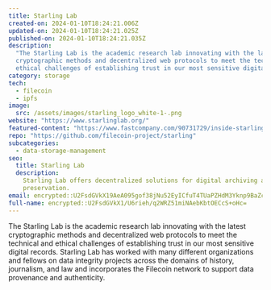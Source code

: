 ```yaml
---
title: Starling Lab
created-on: 2024-01-10T18:24:21.006Z
updated-on: 2024-01-10T18:24:21.025Z
published-on: 2024-01-10T18:24:21.035Z
description:
  "The Starling Lab is the academic research lab innovating with the latest
  cryptographic methods and decentralized web protocols to meet the technical and
  ethical challenges of establishing trust in our most sensitive digital records."
category: storage
tech:
  - filecoin
  - ipfs
image:
  src: /assets/images/starling_logo_white-1-.png
website: "https://www.starlinglab.org/"
featured-content: "https://www.fastcompany.com/90731729/inside-starling-lab-a-moonshot-project-to-preserve-the-worlds-most-important-information"
repo: "https://github.com/filecoin-project/starling"
subcategories:
  - data-storage-management
seo:
  title: Starling Lab
  description:
    Starling Lab offers decentralized solutions for digital archiving and
    preservation.
email: encrypted::U2FsdGVkX19AeA095gof38jNu52EyICfuT4TUaPZHdM3Yknp9BaZc+VpeV8hUnVs
full-name: encrypted::U2FsdGVkX1/U6rieh/q2WRZ51miNAebKbtOECcS+oHc=
---
```


The Starling Lab is the academic research lab innovating with the latest cryptographic methods and decentralized web protocols to meet the technical and ethical challenges of establishing trust in our most sensitive digital records. Starling Lab has worked with many different organizations and fellows on data integrity projects across the domains of history, journalism, and law and incorporates the Filecoin network to support data provenance and authenticity.
